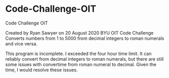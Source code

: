 # Code-Challenge-OIT
Code Challenge OIT

Created by Ryan Sawyer on 20 August 2020
BYU OIT Code Challenge
Converts numbers from 1 to 5000 from decimal integers to roman numerals and vice versa.

This program is incomplete. I exceeded the four hour time limit. 
It can reliably convert from decimal integers to roman numerals, 
but there are still some issues with convertime from roman numeral to decimal.
Given the time, I would resolve these issues.
